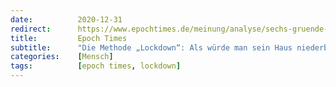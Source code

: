 ```yaml
---
date:          2020-12-31
redirect:      https://www.epochtimes.de/meinung/analyse/sechs-gruende-warum-die-methode-lockdown-falsch-ist-a3413687.html
title:         Epoch Times
subtitle:      "Die Methode „Lockdown“: Als würde man sein Haus niederbrennen, um ein Wespennest zu beseitigen"
categories:    [Mensch]
tags:          [epoch times, lockdown]
---
```

